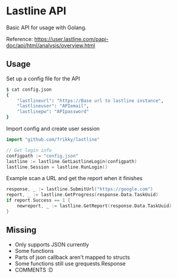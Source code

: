 # Lastline API
Basic API for usage with Golang. 

Reference: https://user.lastline.com/papi-doc/api/html/analysis/overview.html

## Usage
Set up a config file for the API
```Bash
$ cat config.json
{
	"lastlineurl": "https://Base url to lastline instance",
	"lastlineuser": "APIemail",
	"lastlinepw": "APIpassword" 
}
```

Import config and create user session
```Go
import "github.com/frikky/lastline"

// Get login info
configpath := "config.json"
lastline := lastline.GetLastlineLogin(configpath)
lastline.Session = lastline.RunLogin()
```

Example scan a URL and get the report when it finishes
```Go
response, _ := lastline.SubmitUrl("https://google.com")
report, _ := lastline.GetProgress(response.Data.TaskUuid)
if report.Success == 1 {
	newreport, _ := lastline.GetReport(response.Data.TaskUuid)
}
```

## Missing  
* Only supports JSON currently 
* Some functions
* Parts of json callback aren't mapped to structs
* Some functions still use grequests.Response
* COMMENTS :D
